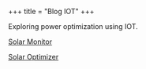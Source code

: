 +++
title = "Blog IOT"
+++

Exploring power optimization using IOT.

    
[Solar Monitor](/blogiot/solarmonitor/)

[Solar Optimizer](/blogiot/solaroptimizer/)